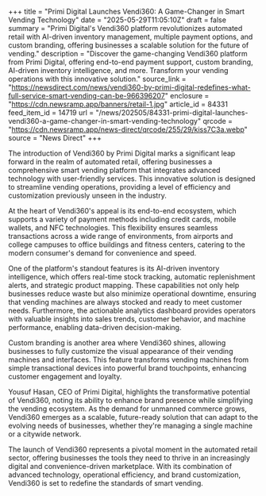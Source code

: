 +++
title = "Primi Digital Launches Vendi360: A Game-Changer in Smart Vending Technology"
date = "2025-05-29T11:05:10Z"
draft = false
summary = "Primi Digital's Vendi360 platform revolutionizes automated retail with AI-driven inventory management, multiple payment options, and custom branding, offering businesses a scalable solution for the future of vending."
description = "Discover the game-changing Vendi360 platform from Primi Digital, offering end-to-end payment support, custom branding, AI-driven inventory intelligence, and more. Transform your vending operations with this innovative solution."
source_link = "https://newsdirect.com/news/vendi360-by-primi-digital-redefines-what-full-service-smart-vending-can-be-966396207"
enclosure = "https://cdn.newsramp.app/banners/retail-1.jpg"
article_id = 84331
feed_item_id = 14719
url = "/news/202505/84331-primi-digital-launches-vendi360-a-game-changer-in-smart-vending-technology"
qrcode = "https://cdn.newsramp.app/news-direct/qrcode/255/29/kiss7C3a.webp"
source = "News Direct"
+++

<p>The introduction of Vendi360 by Primi Digital marks a significant leap forward in the realm of automated retail, offering businesses a comprehensive smart vending platform that integrates advanced technology with user-friendly services. This innovative solution is designed to streamline vending operations, providing a level of efficiency and customization previously unseen in the industry.</p><p>At the heart of Vendi360's appeal is its end-to-end ecosystem, which supports a variety of payment methods including credit cards, mobile wallets, and NFC technologies. This flexibility ensures seamless transactions across a wide range of environments, from airports and college campuses to office buildings and fitness centers, catering to the modern consumer's demand for convenience and speed.</p><p>One of the platform's standout features is its AI-driven inventory intelligence, which offers real-time stock tracking, automatic replenishment alerts, and strategic product mapping. These capabilities not only help businesses reduce waste but also minimize operational downtime, ensuring that vending machines are always stocked and ready to meet customer needs. Furthermore, the actionable analytics dashboard provides operators with valuable insights into sales trends, customer behavior, and machine performance, enabling data-driven decision-making.</p><p>Custom branding is another area where Vendi360 shines, allowing businesses to fully customize the visual appearance of their vending machines and interfaces. This feature transforms vending machines from simple transactional devices into powerful brand touchpoints, enhancing customer engagement and loyalty.</p><p>Yousuf Hasan, CEO of Primi Digital, highlights the transformative potential of Vendi360, noting its ability to enhance brand presence while simplifying the vending ecosystem. As the demand for unmanned commerce grows, Vendi360 emerges as a scalable, future-ready solution that can adapt to the evolving needs of businesses, whether they're managing a single machine or a citywide network.</p><p>The launch of Vendi360 represents a pivotal moment in the automated retail sector, offering businesses the tools they need to thrive in an increasingly digital and convenience-driven marketplace. With its combination of advanced technology, operational efficiency, and brand customization, Vendi360 is set to redefine the standards of smart vending.</p>